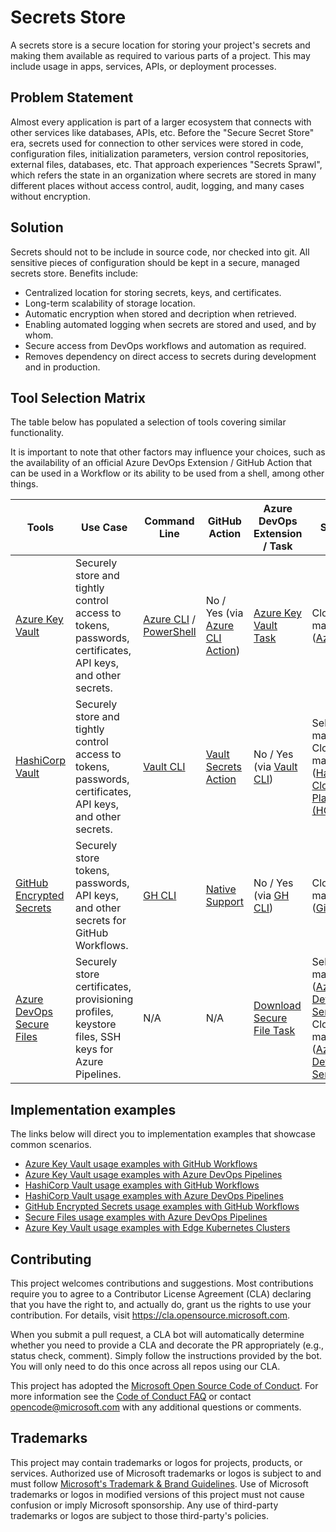# Secrets Store

A secrets store is a secure location for storing your project's secrets and making them available as required to various parts of a project. This may include usage in apps, services, APIs, or deployment processes.

## Problem Statement

Almost every application is part of a larger ecosystem that connects with other services like databases, APIs, etc. Before the "Secure Secret Store" era, secrets used for connection to other services were stored in code, configuration files, initialization parameters, version control repositories, external files, databases, etc. That approach experiences "Secrets Sprawl", which refers the state in an organization where secrets are stored in many different places without access control, audit, logging, and many cases without encryption.

## Solution

Secrets should not to be include in source code, nor checked into git. All sensitive pieces of configuration should be kept in a secure, managed secrets store. Benefits include:

- Centralized location for storing secrets, keys, and certificates.
- Long-term scalability of storage location.
- Automatic encryption when stored and decription when retrieved.
- Enabling automated logging when secrets are stored and used, and by whom.
- Secure access from DevOps workflows and automation as required.
- Removes dependency on direct access to secrets during development and in production.

## Tool Selection Matrix

The table below has populated a selection of tools covering similar functionality.

It is important to note that other factors may influence your choices, such as the availability of an official Azure DevOps Extension / GitHub Action that can be used in a Workflow or its ability to be used from a shell, among other things.

| Tools                                                                                                                  | Use Case                                                                                                   | Command Line                                                                                                                                                                  | GitHub Action                                                                                                             | Azure DevOps Extension / Task                                                                                           | Service                                                                                                                                                     |
|------------------------------------------------------------------------------------------------------------------------|------------------------------------------------------------------------------------------------------------|-------------------------------------------------------------------------------------------------------------------------------------------------------------------------------|---------------------------------------------------------------------------------------------------------------------------|-------------------------------------------------------------------------------------------------------------------------|-------------------------------------------------------------------------------------------------------------------------------------------------------------|
| [Azure Key Vault](https://learn.microsoft.com/azure/key-vault/)                                                        | Securely store and tightly control access to tokens, passwords, certificates, API keys, and other secrets. | [Azure CLI](https://learn.microsoft.com/azure/key-vault/secrets/quick-create-cli) / [PowerShell](https://learn.microsoft.com/azure/key-vault/secrets/quick-create-powershell) | No / Yes (via [Azure CLI Action](https://github.com/marketplace/actions/azure-cli-action))                                | [Azure Key Vault Task](https://learn.microsoft.com/azure/devops/pipelines/tasks/reference/azure-key-vault-v2)           | Cloud-managed ([Azure](https://azure.microsoft.com/))                                                                                                       |
| [HashiCorp Vault](https://www.vaultproject.io)                                                                         | Securely store and tightly control access to tokens, passwords, certificates, API keys, and other secrets. | [Vault CLI](https://developer.hashicorp.com/vault/docs/commands)                                                                                                              | [Vault Secrets Action](https://github.com/marketplace/actions/vault-secrets)                                              | No / Yes (via [Vault CLI](https://developer.hashicorp.com/vault/docs/commands))                                         | Self-managed / Cloud-managed ([HashiCorp Cloud Platform (HCP)](https://cloud.hashicorp.com/))                                                               |
| [GitHub Encrypted Secrets](https://docs.github.com/en/actions/security-guides/encrypted-secrets)                       | Securely store tokens, passwords, API keys, and other secrets for GitHub Workflows.                        | [GH CLI](https://cli.github.com/manual/gh_secret)                                                                                                                             | [Native Support](https://docs.github.com/actions/security-guides/encrypted-secrets#using-encrypted-secrets-in-a-workflow) | No / Yes (via [GH CLI](https://cli.github.com/manual/gh_secret))                                                        | Cloud-managed ([GitHub](https://github.com/))                                                                                                               |
| [Azure DevOps Secure Files](https://learn.microsoft.com/azure/devops/pipelines/library/secure-files?view=azure-devops) | Securely store certificates, provisioning profiles, keystore files, SSH keys for Azure Pipelines.          | N/A                                                                                                                                                                           | N/A                                                                                                                       | [Download Secure File Task](https://learn.microsoft.com/azure/devops/pipelines/tasks/reference/download-secure-file-v1) | Self-managed ([Azure DevOps Server](https://azure.microsoft.com/products/devops/server/)) / Cloud-managed ([Azure DevOps Services](https://dev.azure.com/)) |

## Implementation examples

The links below will direct you to implementation examples that showcase common scenarios.

- [Azure Key Vault usage examples with GitHub Workflows](Recipes/Azure-KeyVault-GH.md)
- [Azure Key Vault usage examples with Azure DevOps Pipelines](Recipes/Azure-KeyVault-ADO.md)
- [HashiCorp Vault usage examples with GitHub Workflows](Recipes/HashiCorp-Vault-GH.md)
- [HashiCorp Vault usage examples with Azure DevOps Pipelines](Recipes/HashiCorp-Vault-ADO.md)
- [GitHub Encrypted Secrets usage examples with GitHub Workflows](Recipes/GitHub-Encrypted-Secrets.md)
- [Secure Files usage examples with Azure DevOps Pipelines](Recipes/Secure-Files-ADO.md)
- [Azure Key Vault usage examples with Edge Kubernetes Clusters](Recipes/Azure-KeyVault-Kubernetes.md)

## Contributing

This project welcomes contributions and suggestions.  Most contributions require you to agree to a
Contributor License Agreement (CLA) declaring that you have the right to, and actually do, grant us
the rights to use your contribution. For details, visit <https://cla.opensource.microsoft.com>.

When you submit a pull request, a CLA bot will automatically determine whether you need to provide
a CLA and decorate the PR appropriately (e.g., status check, comment). Simply follow the instructions
provided by the bot. You will only need to do this once across all repos using our CLA.

This project has adopted the [Microsoft Open Source Code of Conduct](https://opensource.microsoft.com/codeofconduct/).
For more information see the [Code of Conduct FAQ](https://opensource.microsoft.com/codeofconduct/faq/) or
contact [opencode@microsoft.com](mailto:opencode@microsoft.com) with any additional questions or comments.

## Trademarks

This project may contain trademarks or logos for projects, products, or services. Authorized use of Microsoft trademarks or logos is subject to and must follow [Microsoft's Trademark & Brand Guidelines](https://www.microsoft.com/en-us/legal/intellectualproperty/trademarks/usage/general).
Use of Microsoft trademarks or logos in modified versions of this project must not cause confusion or imply Microsoft sponsorship.
Any use of third-party trademarks or logos are subject to those third-party's policies.

